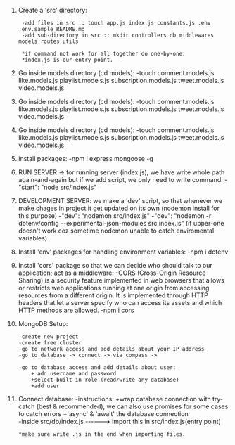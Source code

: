 1. Create a 'src' directory:

        -add files in src :: touch app.js index.js constants.js .env .env.sample README.md     
        -add sub-directory in src :: mkdir controllers db middlewares models routes utils

        *if command not work for all together do one-by-one.
        *index.js is our entry point.


2. Go inside models directory (cd models):
        -touch comment.models.js like.models.js playlist.models.js subscription.models.js  tweet.models.js video.models.js

3. Go inside models directory (cd models):
        -touch comment.models.js like.models.js playlist.models.js subscription.models.js  tweet.models.js video.models.js

4. Go inside models directory (cd models):
        -touch comment.models.js like.models.js playlist.models.js subscription.models.js  tweet.models.js video.models.js

5. install packages:
        -npm i express mongoose -g

6. RUN SERVER -> for running server (index.js), we have write whole path again-and-again but if we add script, we only need to write command.
        -"start": "node src/index.js"

7. DEVELOPMENT SERVER: we make a 'dev' script, so that whenever we make chages in project it get updated on its own (nodemon install for this purpose)
        -"dev": "nodemon src/index.js"
        -"dev": "nodemon -r dotenv/config --experimental-json-modules src.index.js"  (if upper-one doesn't work coz sometime nodemon unable to catch enviromental variables)

8. Install 'env' packages for handling environment variables:
        -npm i dotenv

9. Install 'cors' package so that we can decide who should talk to our application; act as a middleware:
        -CORS (Cross-Origin Resource Sharing) is a security feature implemented in web browsers that allows or restricts web applications running at one origin from accessing resources from a different origin. It is implemented through HTTP headers that let a server specify who can access its assets and which HTTP methods are allowed.
        -npm i cors

10. MongoDB Setup:

        -create new project
        -create free cluster
        -go to network access and add details about your IP address
        -go to database -> connect -> via compass ->

        -go to database access and add details about user:
            + add username and password
            +select built-in role (read/write any database)
            +add user


11. Connect database:
        -instructions:
            +wrap database connection with try-catch (best & recommended), we can also use promises for some cases to catch errors
            +'async' & 'await' the database connection      
        -inside src/db/index.js ------> import this in src/index.js(entry point) 

        *make sure write .js in the end when importing files.